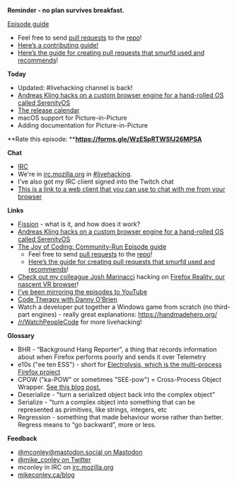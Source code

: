 **Reminder - no plan survives breakfast.**

[Episode guide](https://mikeconley.github.io/joy-of-coding-episode-guide/)

- Feel free to send [pull requests](https://help.github.com/articles/about-pull-requests/) to the [repo](https://github.com/mikeconley/joy-of-coding-episode-guide)!
- [Here’s a contributing guide!](https://github.com/mikeconley/joy-of-coding-episode-guide/blob/master/CONTRIBUTING.md)
- [Here’s the guide for creating pull requests that smurfd used and recommends](https://akrabat.com/the-beginners-guide-to-contributing-to-a-github-project/%20)!

**Today**

- Updated: #livehacking channel is back!
- [Andreas Kling hacks on a custom browser engine for a hand-rolled OS called SerenityOS](https://www.youtube.com/playlist?list=PLMOpZvQB55be0Nfytz9q2KC_drvoKtkpS)
- [The release calendar](https://wiki.mozilla.org/Release_Management/Calendar)
- macOS support for Picture-in-Picture
- Adding documentation for Picture-in-Picture

**Rate this episode: ****https://forms.gle/WzESpRTWSfJ26MPSA**

**Chat**

- [IRC](https://wiki.mozilla.org/IRC)
- We're in [irc.mozilla.org](http://irc.mozilla.org/) in [#livehacking](http://client00.chat.mibbit.com/?channel=%23livehacking&server=irc.mozilla.org).
- I’ve also got my IRC client signed into the Twitch chat
- [This is a link to a web client that you can use to chat with me from your browser](https://client00.chat.mibbit.com/?channel=%23livehacking&server=irc.mozilla.org)

**Links**

- [Fission](https://firefox-source-docs.mozilla.org/dom/dom/Fission.html) - what is it, and how does it work?
- [Andreas Kling hacks on a custom browser engine for a hand-rolled OS called SerenityOS](https://www.youtube.com/playlist?list=PLMOpZvQB55be0Nfytz9q2KC_drvoKtkpS)
- [The Joy of Coding: Community-Run Episode guide](https://mikeconley.github.io/joy-of-coding-episode-guide/)
    - Feel free to send [pull requests](https://help.github.com/articles/about-pull-requests/) to the [repo](https://github.com/mikeconley/joy-of-coding-episode-guide)!
    - [Here’s the guide for creating pull requests that smurfd used and recommends](https://akrabat.com/the-beginners-guide-to-contributing-to-a-github-project/%20)!
- [Check out my colleague Josh Marinacci](https://twitter.com/joshmarinacci) hacking on [Firefox Reality, our nascent VR browser](https://www.twitch.tv/joshmarinacci)!
- [I've been mirroring the episodes to YouTube](https://www.youtube.com/playlist?list=PLmaFLMwlbk8wKMvfEEzp9Hfdlid8VYpL5)
- [Code Therapy with Danny O’Brien](https://www.youtube.com/channel/UCDShi-SQdFVRnQrMla9G_kQ)
- Watch a developer put together a Windows game from scratch (no third-part engines) - really great explanations: https://handmadehero.org/
- [/r/WatchPeopleCode](https://www.reddit.com/r/WatchPeopleCode) for more livehacking!

**Glossary**

- BHR - “Background Hang Reporter”, a thing that records information about when Firefox performs poorly and sends it over Telemetry
- e10s ("ee ten ESS") - short for [Electrolysis, which is the multi-process Firefox project](https://wiki.mozilla.org/Electrolysis)
- CPOW ("ka-POW" or sometimes "SEE-pow") = Cross-Process Object Wrapper. [See this blog post.](http://mikeconley.ca/blog/2015/02/17/on-unsafe-cpow-usage-in-firefox-desktop-and-why-is-my-nightly-so-sluggish-with-e10s-enabled/)
- Deserialize - "turn a serialized object back into the complex object”
- Serialize - "turn a complex object into something that can be represented as primitives, like strings, integers, etc
- Regression - something that made behaviour worse rather than better. Regress means to “go backward”, more or less.

**Feedback**

- [@mconley@mastodon.social on Mastodon](https://mastodon.social/@mconley)
- [@mike_conley on Twitter](https://twitter.com/mike_conley)
- mconley in IRC on [irc.mozilla.org](http://irc.mozilla.org/)
- [mikeconley.ca/blog](http://mikeconley.ca/blog/)